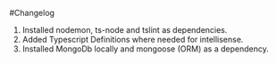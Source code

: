 #Changelog

1. Installed nodemon, ts-node and tslint as dependencies.
2. Added Typescript Definitions where needed for intellisense.
3. Installed MongoDb locally and mongoose (ORM) as a dependency.